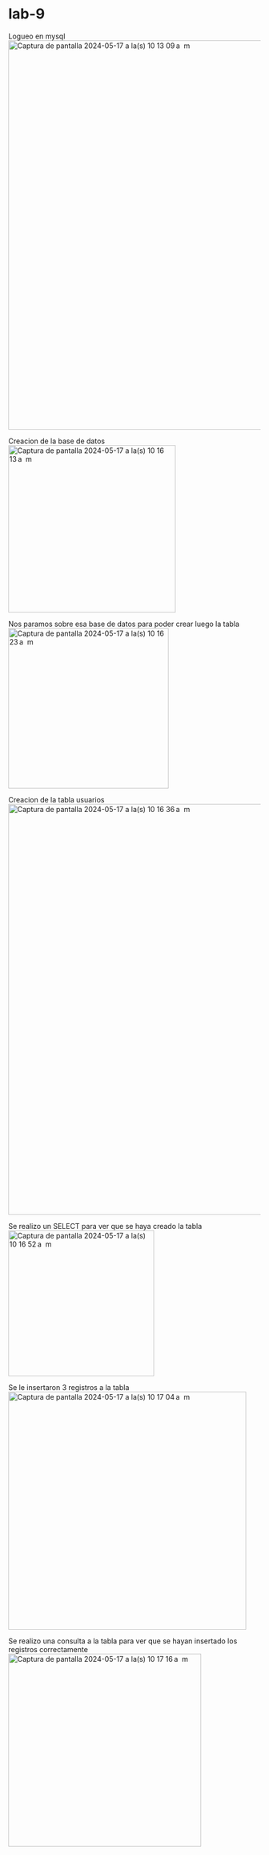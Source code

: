 # lab-9

Logueo en mysql
<br>
<img width="777" alt="Captura de pantalla 2024-05-17 a la(s) 10 13 09 a  m" src="https://github.com/micaaprocofio/lab-9/assets/163476050/4b03b8c0-158a-4d6d-aab8-e15f2123699c">

Creacion de la base de datos
<img width="334" alt="Captura de pantalla 2024-05-17 a la(s) 10 16 13 a  m" src="https://github.com/micaaprocofio/lab-9/assets/163476050/fd0c752a-21a9-4861-ba31-013c63d9147c">

Nos paramos sobre esa base de datos para poder crear luego la tabla
<img width="320" alt="Captura de pantalla 2024-05-17 a la(s) 10 16 23 a  m" src="https://github.com/micaaprocofio/lab-9/assets/163476050/99b4cc79-79cc-469a-982a-c01c72af0042">

Creacion de la tabla usuarios
<img width="820" alt="Captura de pantalla 2024-05-17 a la(s) 10 16 36 a  m" src="https://github.com/micaaprocofio/lab-9/assets/163476050/b73273e0-e3ad-46fc-b83d-d99fb16bf7ee">

Se realizo un SELECT para ver que se haya creado la tabla
<img width="291" alt="Captura de pantalla 2024-05-17 a la(s) 10 16 52 a  m" src="https://github.com/micaaprocofio/lab-9/assets/163476050/cae3dad6-78d0-4bd4-a556-e8fb72587ec4">

Se le insertaron 3 registros a la tabla
<img width="475" alt="Captura de pantalla 2024-05-17 a la(s) 10 17 04 a  m" src="https://github.com/micaaprocofio/lab-9/assets/163476050/53750f6f-43db-4592-b9c0-f13b8d193b91">

Se realizo una consulta a la tabla para ver que se hayan insertado los registros correctamente
<img width="385" alt="Captura de pantalla 2024-05-17 a la(s) 10 17 16 a  m" src="https://github.com/micaaprocofio/lab-9/assets/163476050/5d86e544-d6d9-47dc-9874-ae48ce109f82">
